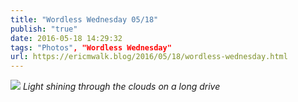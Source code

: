 ```yaml
---
title: "Wordless Wednesday 05/18"
publish: "true"
date: 2016-05-18 14:29:32
tags: "Photos", "Wordless Wednesday"
url: https://ericmwalk.blog/2016/05/18/wordless-wednesday.html
---
```


![](https://ericmwalk.blog/uploads/2022/274fd64370.jpg)
*Light shining through the clouds on a long drive*